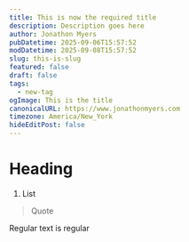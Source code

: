 ```yaml
---
title: This is now the required title
description: Description goes here
author: Jonathon Myers
pubDatetime: 2025-09-06T15:57:52
modDatetime: 2025-09-08T15:57:52
slug: this-is-slug
featured: false
draft: false
tags:
  - new-tag
ogImage: This is the title
canonicalURL: https://www.jonathonmyers.com
timezone: America/New_York
hideEditPost: false
---
```

# Heading

1. List

> Quote

Regular text is regular

